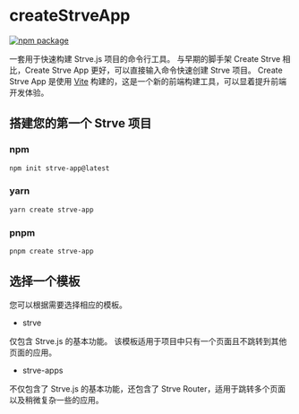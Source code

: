 # createStrveApp

<a href="https://npmjs.com/package/create-strve-app"><img src="https://badgen.net/npm/v/create-strve-app" alt="npm package"></a>

一套用于快速构建 Strve.js 项目的命令行工具。 与早期的脚手架 Create Strve 相比，Create Strve App 更好，可以直接输入命令快速创建 Strve 项目。 Create Strve App 是使用 [Vite](https://vitejs.dev/) 构建的，这是一个新的前端构建工具，可以显着提升前端开发体验。

## 搭建您的第一个 Strve 项目

### npm

```bash
npm init strve-app@latest
```

### yarn

```bash
yarn create strve-app
```

### pnpm

```bash
pnpm create strve-app
```

## 选择一个模板

您可以根据需要选择相应的模板。

- strve

仅包含 Strve.js 的基本功能。 该模板适用于项目中只有一个页面且不跳转到其他页面的应用。

- strve-apps

不仅包含了 Strve.js 的基本功能，还包含了 Strve Router，适用于跳转多个页面以及稍微复杂一些的应用。